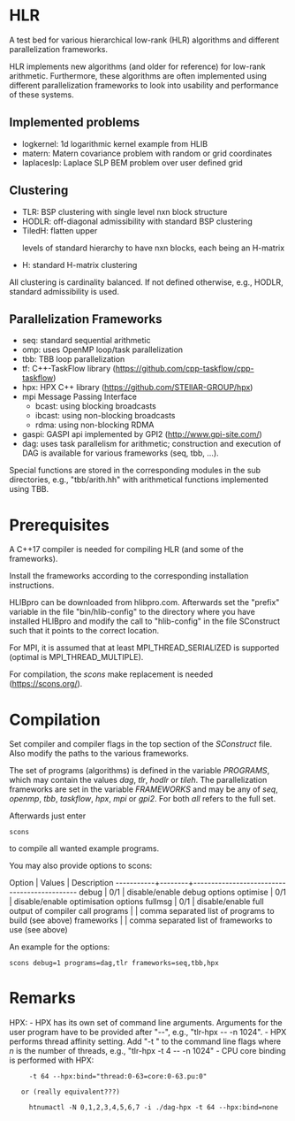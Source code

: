HLR
=======

A test bed for various hierarchical low-rank (HLR) algorithms and different
parallelization frameworks. 

HLR implements new algorithms (and older for reference) for low-rank
arithmetic. Furthermore, these algorithms are often implemented using different
parallelization frameworks to look into usability and performance of these systems.

Implemented problems
--------------------

  - logkernel:  1d logarithmic kernel example from HLIB
  - matern:     Matern covariance problem with random or grid coordinates
  - laplaceslp: Laplace SLP BEM problem over user defined grid
  
Clustering
----------

  - TLR:    BSP clustering with single level nxn block structure
  - HODLR:  off-diagonal admissibility with standard BSP clustering
  - TiledH: flatten upper <p> levels of standard hierarchy to have nxn
            blocks, each being an H-matrix
  - H:      standard H-matrix clustering

All clustering is cardinality balanced. If not defined otherwise, e.g., HODLR, standard
admissibility is used.

Parallelization Frameworks
--------------------------

  - seq:       standard sequential arithmetic
  - omp:       uses OpenMP loop/task parallelization
  - tbb:       TBB loop parallelization
  - tf:        C++-TaskFlow library (https://github.com/cpp-taskflow/cpp-taskflow)
  - hpx:       HPX C++ library (https://github.com/STEllAR-GROUP/hpx)
  - mpi        Message Passing Interface
    - bcast:   using blocking broadcasts
    - ibcast:  using non-blocking broadcasts
    - rdma:    using non-blocking RDMA
  - gaspi:     GASPI api implemented by GPI2 (http://www.gpi-site.com/)
  - dag:       uses task parallelism for arithmetic; construction and execution
               of DAG is available for various frameworks (seq, tbb, ...).

Special functions are stored in the corresponding modules in the sub directories, e.g.,
"tbb/arith.hh" with arithmetical functions implemented using TBB.

Prerequisites
=============
    
A C++17 compiler is needed for compiling HLR (and some of the frameworks).

Install the frameworks according to the corresponding installation instructions. 

HLIBpro can be downloaded from hlibpro.com. Afterwards set the "prefix" variable in the
file "bin/hlib-config" to the directory where you have installed HLIBpro and modify the
call to "hlib-config" in the file SConstruct such that it points to the correct location.

For MPI, it is assumed that at least MPI_THREAD_SERIALIZED is supported (optimal is
MPI_THREAD_MULTIPLE). 

For compilation, the *scons* make replacement is needed
(https://scons.org/).


Compilation
===========

Set compiler and compiler flags in the top section of the *SConstruct* file. Also modify
the paths to the various frameworks.

The set of programs (algorithms) is defined in the variable *PROGRAMS*, which may contain the
values *dag*, *tlr*, *hodlr* or *tileh*. The parallelization frameworks are set in the
variable *FRAMEWORKS* and may be any of *seq*, *openmp*, *tbb*, *taskflow*, *hpx*, *mpi*
or *gpi2*. For both *all* refers to the full set.

Afterwards just enter

~~~
scons
~~~

to compile all wanted example programs.

You may also provide options to scons:

  Option     | Values | Description
  -----------+--------+---------------------------------------------
  debug      |   0/1  | disable/enable debug options
  optimise   |   0/1  | disable/enable optimisation options
  fullmsg    |   0/1  | disable/enable full output of compiler call
  programs   |        | comma separated list of programs to build (see above)
  frameworks |        | comma separated list of frameworks to use (see above)
  
An example for the options:

~~~
scons debug=1 programs=dag,tlr frameworks=seq,tbb,hpx
~~~

Remarks
=======

HPX: - HPX has its own set of command line arguments. Arguments for the user program have
       to be provided after "--", e.g., "tlr-hpx -- -n 1024".
     - HPX performs thread affinity setting. Add "-t <n>" to the command line flags where
       *n* is the number of threads, e.g., "tlr-hpx -t 4 -- -n 1024"
     - CPU core binding is performed with HPX:

         -t 64 --hpx:bind="thread:0-63=core:0-63.pu:0"

       or (really equivalent???)

         htnumactl -N 0,1,2,3,4,5,6,7 -i ./dag-hpx -t 64 --hpx:bind=none

